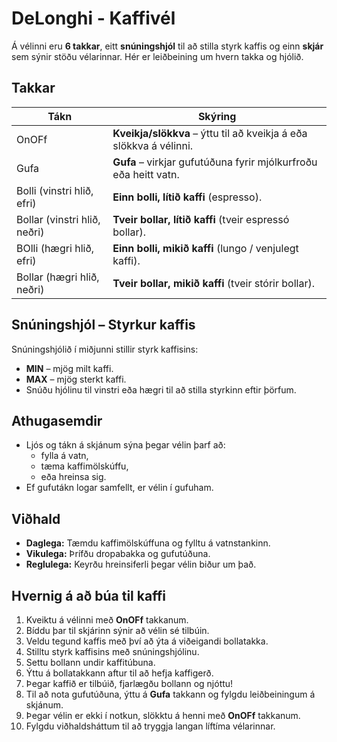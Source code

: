 # DeLonghi - Kaffivél

Á vélinni eru **6 takkar**, eitt **snúningshjól** til að stilla styrk kaffis og einn **skjár** sem sýnir stöðu vélarinnar. Hér er leiðbeining um hvern takka og hjólið.

## Takkar

| Tákn | Skýring |
|-------|---------|
| OnOFf | **Kveikja/slökkva** – ýttu til að kveikja á eða slökkva á vélinni. |
| Gufa | **Gufa** – virkjar gufutúðuna fyrir mjólkurfroðu eða heitt vatn. |
| Bolli (vinstri hlið, efri) | **Einn bolli, lítið kaffi** (espresso). |
| Bollar (vinstri hlið, neðri) | **Tveir bollar, lítið kaffi** (tveir espressó bollar). |
| BOlli (hægri hlið, efri) | **Einn bolli, mikið kaffi** (lungo / venjulegt kaffi). |
| Bollar (hægri hlið, neðri) | **Tveir bollar, mikið kaffi** (tveir stórir bollar). |

## Snúningshjól – Styrkur kaffis
Snúningshjólið í miðjunni stillir styrk kaffisins:

- **MIN** – mjög milt kaffi.
- **MAX** – mjög sterkt kaffi.
- Snúðu hjólinu til vinstri eða hægri til að stilla styrkinn eftir þörfum.

## Athugasemdir
- Ljós og tákn á skjánum sýna þegar vélin þarf að:
  - fylla á vatn,
  - tæma kaffimölskúffu,
  - eða hreinsa sig.
- Ef gufutákn logar samfellt, er vélin í gufuham.

## Viðhald
- **Daglega:** Tæmdu kaffimölskúffuna og fylltu á vatnstankinn.
- **Vikulega:** Þrífðu dropabakka og gufutúðuna.
- **Reglulega:** Keyrðu hreinsiferli þegar vélin biður um það.

## Hvernig á að búa til kaffi   
1. Kveiktu á vélinni með **OnOFf** takkanum.
2. Bíddu þar til skjárinn sýnir að vélin sé tilbúin.
3. Veldu tegund kaffis með því að ýta á viðeigandi bollatakka.
4. Stilltu styrk kaffisins með snúningshjólinu.
5. Settu bollann undir kaffitúbuna.
6. Ýttu á bollatakkann aftur til að hefja kaffigerð.
7. Þegar kaffið er tilbúið, fjarlægðu bollann og njóttu!
8. Til að nota gufutúðuna, ýttu á **Gufa** takkann og fylgdu leiðbeiningum á skjánum.
9. Þegar vélin er ekki í notkun, slökktu á henni með **OnOFf** takkanum.
10. Fylgdu viðhaldsháttum til að tryggja langan líftíma vélarinnar.
